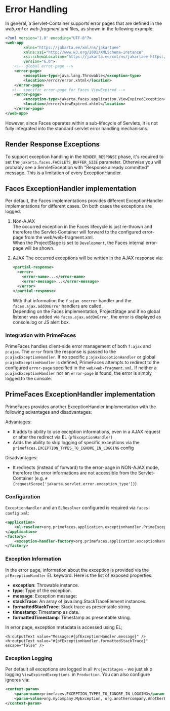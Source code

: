 # Error Handling

In general, a Servlet-Container supports error pages that are defined in the _web.xml_ or _web-fragment.xml_ files, as shown in the following example:

```xml
<?xml version="1.0" encoding="UTF-8"?>
<web-app
        xmlns="https://jakarta.ee/xml/ns/jakartaee"
        xmlns:xsi="http://www.w3.org/2001/XMLSchema-instance"
        xsi:schemaLocation="https://jakarta.ee/xml/ns/jakartaee https://jakarta.ee/xml/ns/jakartaee/web-app_6_0.xsd"
        version="6.0">
    <!-- global error-page -->
    <error-page>
        <exception-type>java.lang.Throwable</exception-type>
        <location>/error/error.xhtml</location>
    </error-page>
   <!-- specific error-page for Faces ViewExpired -->
    <error-page>
        <exception-type>jakarta.faces.application.ViewExpiredException</exception-type>
        <location>/error/viewExpired.xhtml</location>
    </error-page>
</web-app>
```

However, since Faces operates within a sub-lifecycle of Servlets, it is not fully integrated into the standard servlet error handling mechanisms.

## Render Response Exceptions
To support exception handling in the `RENDER_RESPONSE` phase, it's required to set the
`jakarta.faces.FACELETS_BUFFER_SIZE` parameter. Otherwise you will probably see a
ServletException with "Response already committed" message.
This is a limitation of every ExceptionHandler.


## Faces ExceptionHandler implementation

Per default, the Faces implementations provides different ExceptionHandler implementations for different cases.
On both cases the exceptions are logged.

1) Non-AJAX  
   The occurred exception in the Faces lifecycle is just re-thrown and therefore the Servlet-Container will forward to the configured error-page from the web/web-fragment.xml.  
   When the ProjectStage is set to `Development`, the Faces internal error-page will be shown.  


2) AJAX
   The occurred exceptions will be written in the AJAX response via:
   ```xml
   <partial-response>
     <error>
       <error-name>...</error-name>
       <error-message>...</error-message>
     </error>
   </partial-response>
   ```
   With that information the `f:ajax onerror` handler and the `faces.ajax.addOnError` handlers are called.  
   Depending on the Faces implementation, ProjectStage and if no global listener was added via `faces.ajax.addOnError`, the error is displayed as console.log or JS alert box.


### Integration with PrimeFaces
PrimeFaces handles client-side error management of both `f:ajax` and `p:ajax`.
The `error` from the response is passed to the `p:ajaxExceptionHandler`. If no specific `p:ajaxExceptionHandler` or global `p:ajaxExceptionHandler` is defined, PrimeFaces attempts to redirect to the configured `error-page` specified in the `web/web-fragment.xml`.
If neither a `p:ajaxExceptionHandler` nor an `error-page` is found, the error is simply logged to the console.


## PrimeFaces ExceptionHandler implementation

PrimeFaces provides another ExceptionHandler implementation with the following advantages and disadvantages:

Advantages:
- It adds to ability to use exception informations, even in a AJAX request or after the redirect via EL (`pfExceptionHandler`)
- Adds the ability to skip logging of specific exceptions via the `primefaces.EXCEPTION_TYPES_TO_IGNORE_IN_LOGGING` config

Disadvantages:
- It redirects (instead of forward) to the error-page in NON-AJAX mode, therefore the error informations are not accessible from the Servlet-Container (e.g. `#{requestScope['jakarta.servlet.error.exception_type']}`)

### Configuration

`ExceptionHandler` and an `ELResolver` configured is required via `faces-config.xml`:

```xml
<application>
    <el-resolver>org.primefaces.application.exceptionhandler.PrimeExceptionHandlerELResolver</el-resolver>
</application>
<factory>
    <exception-handler-factory>org.primefaces.application.exceptionhandler.PrimeExceptionHandlerFactory</exception-handler-factory>
</factory>
```

### Exception Information

In the error page, information about the exception is provided via the `pfExceptionHandler` EL keyword.
Here is the list of exposed properties:

- **exception**: Throwable instance.
- **type**: Type of the exception.
- **message**: Exception message:
- **stackTrace**: An array of java.lang.StackTraceElement instances.
- **formattedStackTrace**: Stack trace as presentable string.
- **timestamp**: Timestamp as date.
- **formattedTimestamp**: Timestamp as presentable string.

In error page, exception metadata is accessed using EL;

```xhtml
<h:outputText value="Message:#{pfExceptionHandler.message}" />
<h:outputText value="#{pfExceptionHandler.formattedStackTrace}" escape="false" />
```

### Exception Logging
Per default all exceptions are logged in all `ProjectStages` -  we just skip logging `ViewExpiredExceptions `in `Production`.
You can also configure ignores via:

```xml
<context-param>
    <param-name>primefaces.EXCEPTION_TYPES_TO_IGNORE_IN_LOGGING</param-name>
    <param-value>org.mycompany.MyException, org.anothercompany.AnotherException</param-value>
</context-param>
```
